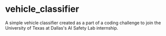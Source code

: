 # vehicle_classifier
A simple vehicle classifier created as a part of a coding challenge to join the University of Texas at Dallas's AI Safety Lab internship.
